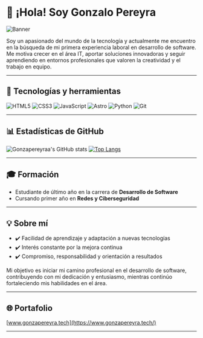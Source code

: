 # 👋 ¡Hola! Soy Gonzalo Pereyra

![Banner](https://imgur.com/your-banner-image.png) <!-- Opcional: reemplaza por la URL de tu banner -->

Soy un apasionado del mundo de la tecnología y actualmente me encuentro en la búsqueda de mi primera experiencia laboral en desarrollo de software. Me motiva crecer en el área IT, aportar soluciones innovadoras y seguir aprendiendo en entornos profesionales que valoren la creatividad y el trabajo en equipo.

---

## 🚀 Tecnologías y herramientas

![HTML5](https://img.shields.io/badge/HTML5-E34F26?style=for-the-badge&logo=html5&logoColor=white)
![CSS3](https://img.shields.io/badge/CSS3-1572B6?style=for-the-badge&logo=css3&logoColor=white)
![JavaScript](https://img.shields.io/badge/JavaScript-F7DF1E?style=for-the-badge&logo=javascript&logoColor=black)
![Astro](https://img.shields.io/badge/Astro-1a1a1a?style=for-the-badge&logo=astro&logoColor=white)
![Python](https://img.shields.io/badge/Python-3776AB?style=for-the-badge&logo=python&logoColor=white)
![Git](https://img.shields.io/badge/Git-F05032?style=for-the-badge&logo=git&logoColor=white)

---

## 📊 Estadísticas de GitHub

![Gonzapereyraa's GitHub stats](https://github-readme-stats.vercel.app/api?username=Gonzapereyraa&show_icons=true&theme=radical)
[![Top Langs](https://github-readme-stats.vercel.app/api/top-langs/?username=Gonzapereyraa&layout=compact&theme=radical)](https://github.com/anuraghazra/github-readme-stats)

---

## 🎓 Formación

- Estudiante de último año en la carrera de **Desarrollo de Software**
- Cursando primer año en **Redes y Ciberseguridad**

---

## 💡 Sobre mí

- ✔️ Facilidad de aprendizaje y adaptación a nuevas tecnologías
- ✔️ Interés constante por la mejora continua
- ✔️ Compromiso, responsabilidad y orientación a resultados

Mi objetivo es iniciar mi camino profesional en el desarrollo de software, contribuyendo con mi dedicación y entusiasmo, mientras continúo fortaleciendo mis habilidades en el área.

---

## 🌐 Portafolio

[www.gonzapereyra.tech](https://www.gonzapereyra.tech/)

---
